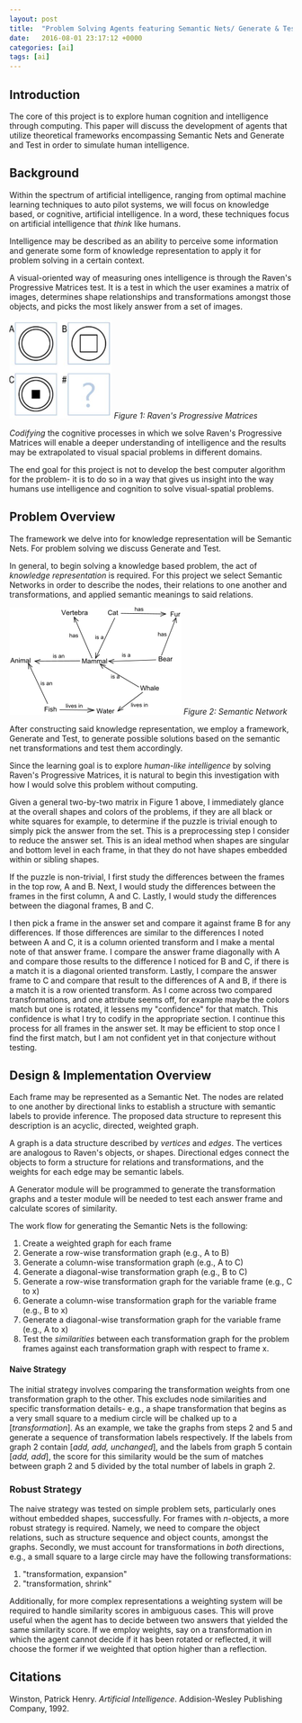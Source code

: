 ```yaml
---
layout: post
title:  "Problem Solving Agents featuring Semantic Nets/ Generate & Test"
date:   2016-08-01 23:17:12 +0000
categories: [ai]
tags: [ai]
---
```


## Introduction
The core of this project is to explore human cognition and intelligence through computing. This paper will discuss the development of agents that utilize theoretical frameworks encompassing Semantic Nets and Generate and Test in order to simulate human intelligence.

## Background 
Within the spectrum of artificial intelligence, ranging from optimal machine learning techniques to auto pilot systems, we will focus on knowledge based, or cognitive, artificial intelligence. In a word, these techniques focus on artificial intelligence that _think_ like humans. 

Intelligence may be described as an ability to perceive some information and generate some form of knowledge representation to apply it for problem solving in a certain context. 

A visual-oriented way of measuring ones intelligence is through the Raven's Progressive Matrices test. It is a test in which the user examines a matrix of images, determines shape relationships and transformations amongst those objects, and picks the most likely answer from a set of images.

![Raven's Progressive Matrices](../_assets/intelligence-with-kbai-frameworks/assignment1-figure1.PNG)
*Figure 1: Raven's Progressive Matrices*

_Codifying_ the cognitive processes in which we solve Raven's Progressive Matrices will enable a deeper understanding of intelligence and the results may be extrapolated to visual spacial problems in different domains. 

The end goal for this project is not to develop the best computer algorithm for the problem- it is to do so in a way that gives us insight into the way humans use intelligence and cognition to solve visual-spatial problems.

## Problem Overview
The framework we delve into for knowledge representation will be Semantic Nets. For problem solving we discuss Generate and Test. 

In general, to begin solving a knowledge based problem, the act of _knowledge representation_ is required. For this project we select Semantic Networks in order to describe the nodes, their relations to one another and transformations, and applied semantic meanings to said relations.

![Semantic Network](../_assets/intelligence-with-kbai-frameworks/assignment1-figure2.PNG)
*Figure 2: Semantic Network*


After constructing said knowledge representation, we employ a framework, Generate and Test, to generate possible solutions based on the semantic net transformations and test them accordingly.

Since the learning goal is to explore _human-like intelligence_ by solving Raven's Progressive Matrices, it is natural to begin this investigation with how I would solve this problem without computing. 

Given a general two-by-two matrix in Figure 1 above, I immediately glance at the overall shapes and colors of the problems, if they are all black or white squares for example, to determine if the puzzle is trivial enough to simply pick the answer from the set. This is a preprocessing step I consider to reduce the answer set. This is an ideal method when shapes are singular and bottom level in each frame, in that they do not have shapes embedded within or sibling shapes.

If the puzzle is non-trivial, I first study the differences between the frames in the top row, A and B. Next, I would study the differences between the frames in the first column, A and C. Lastly, I would study the differences between the diagonal frames, B and C.

I then pick a frame in the answer set and compare it against frame B for any differences. If those differences are similar to the differences I noted between A and C, it is a column oriented transform and I make a mental note of that answer frame. I compare the answer frame diagonally with A and compare those results to the difference I noticed for B and C, if there is a match it is a diagonal oriented transform. Lastly, I compare the answer frame to C and compare that result to the differences of A and B, if there is a match it is a row oriented transform. As I come across two compared transformations, and one attribute seems off, for example maybe the colors match but one is rotated, it lessens my "confidence" for that match. This confidence is what I try to codify in the appropriate section. I continue this process for all frames in the answer set. It may be efficient to stop once I find the first match, but I am not confident yet in that conjecture without testing.

## Design & Implementation Overview
Each frame may be represented as a Semantic Net. The nodes are related to one another by directional links to establish a structure with semantic labels to provide inference. The proposed data structure to represent this description is an acyclic, directed, weighted graph. 

A graph is a data structure described by _vertices_ and _edges_. The vertices are analogous to Raven's objects, or shapes. Directional edges connect the objects to form a structure for relations and transformations, and the weights for each edge may be semantic labels.

A Generator module will be programmed to generate the transformation graphs and a tester module will be needed to test each answer frame and calculate scores of similarity.

The work flow for generating the Semantic Nets is the following:

1. Create a weighted graph for each frame
2. Generate a row-wise transformation graph (e.g., A to B)
3. Generate a column-wise transformation graph (e.g., A to C)
4. Generate a diagonal-wise transformation graph (e.g., B to C)
5. Generate a row-wise transformation graph for the variable frame (e.g., C to x)
6. Generate a column-wise transformation graph for the variable frame (e.g., B to x)
7. Generate a diagonal-wise transformation graph for the variable frame (e.g., A to x)
8. Test the _similarities_ between each transformation graph for the problem frames against each transformation graph with respect to frame x.

#### Naive Strategy
The initial strategy involves comparing the transformation weights from one transformation graph to the other. This excludes node similarities and specific transformation details- e.g., a shape transformation that begins as a very small square to a medium circle will be chalked up to a [_transformation_]. As an example, we take the graphs from steps 2 and 5 and generate a sequence of transformation labels respectively. If the labels from graph 2 contain [_add, add, unchanged_], and the labels from graph 5 contain [_add, add_], the score for this similarity would be the sum of matches between graph 2 and 5 divided by the total number of labels in graph 2.

### Robust Strategy
The naive strategy was tested on simple problem sets, particularly ones without embedded shapes, successfully. For frames with _n_-objects, a more robust strategy is required. Namely, we need to compare the object relations, such as structure sequence and object counts, amongst the graphs. Secondly, we must account for transformations in _both_ directions, e.g., a small square to a large circle may have the following transformations:

1. "transformation, expansion"
2. "transformation, shrink"

Additionally, for more complex representations a weighting system will be required to handle similarity scores in ambiguous cases. This will prove useful when the agent has to decide between two answers that yielded the same similarity score. If we employ weights, say on a transformation in which the agent cannot decide if it has been rotated or reflected, it will choose the former if we weighted that option higher than a reflection.

## Citations

Winston, Patrick Henry. _Artificial Intelligence_. Addision-Wesley Publishing Company, 1992.

